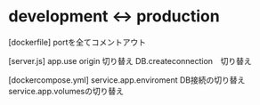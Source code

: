 # development <-> production

[dockerfile]
portを全てコメントアウト

[server.js]
app.use origin 切り替え
DB.createconnection　切り替え

[dockercompose.yml]
service.app.enviroment DB接続の切り替え
service.app.volumesの切り替え